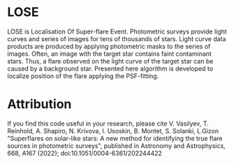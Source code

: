 # LOSE
LOSE is Localisation Of Super-flare Event. 
Photometric surveys provide light curves and series of images 
for tens of thousands of stars. Light curve data products
are produced by applying photometric masks to the series of images.
Often, an image with the target star contains faint contaminant stars.
Thus, a flare observed on the light curve of the target star can be 
caused by a background star. Presented here algorithm is developed to 
localize position of the flare applying the PSF-fitting.


# Attribution
If you find this code useful in your research, please cite V. Vasilyev, 
T. Reinhold, A. Shapiro, N. Krivova, I. Usoskin, B. Montet, S. Solanki, 
L.Gizon "Superflares on solar-like stars: A new method for identifying the true 
flare sources in photometric surveys", published in Astronomy and Astrophysics, 668, A167 (2022); doi:10.1051/0004-6361/202244422



